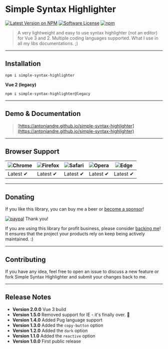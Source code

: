 # Simple Syntax Highlighter

[![Latest Version on NPM](https://img.shields.io/npm/v/simple-syntax-highlighter.svg)](https://npmjs.com/package/simple-syntax-highlighter)
[![Software License](https://img.shields.io/badge/license-MIT-brightgreen.svg)](LICENSE.md)
[![npm](https://img.shields.io/npm/dt/simple-syntax-highlighter.svg)](https://www.npmjs.com/package/simple-syntax-highlighter)
<!-- [![npm](https://img.shields.io/npm/dw/simple-syntax-highlighter.svg)](https://www.npmjs.com/package/simple-syntax-highlighter) -->
> A very lightweight and easy to use syntax highlighter (not an editor) for Vue 3 and 2. Multiple coding languages supported.
> What I use in all my libs documentations. ;)

___

## Installation

```
npm i simple-syntax-highlighter
```

**Vue 2 (legacy)**

```
npm i simple-syntax-highlighter@legacy
```
___

## Demo & Documentation
> [https://antoniandre.github.io/simple-syntax-highlighter](https://antoniandre.github.io/simple-syntax-highlighter)

___

## Browser Support
![Chrome](https://raw.github.com/alrra/browser-logos/master/src/chrome/chrome_48x48.png) | ![Firefox](https://raw.github.com/alrra/browser-logos/master/src/firefox/firefox_48x48.png) | ![Safari](https://raw.github.com/alrra/browser-logos/master/src/safari/safari_48x48.png) | ![Opera](https://raw.github.com/alrra/browser-logos/master/src/opera/opera_48x48.png) | ![Edge](https://raw.github.com/alrra/browser-logos/master/src/edge/edge_48x48.png) |
--- | --- | --- | --- | --- |
Latest ✔ | Latest ✔ | Latest ✔ | Latest ✔ | Latest ✔ |

___

## Donating

If you like this library, you can buy me a beer or [become a sponsor](https://github.com/sponsors/antoniandre)!

[![paypal](https://www.paypalobjects.com/en_AU/i/btn/btn_donateCC_LG.gif)](https://www.paypal.me/antoniandre1)
Thank you!

If you are using this library for profit business, please consider [backing me](https://github.com/sponsors/antoniandre)!
It ensures that the project your products rely on keep being actively maintained. :)

___

## Contributing

If you have any idea, feel free to open an issue to discuss a new feature or fork Simple Syntax Highlighter and submit your changes back to me.

___

## Release Notes

- __Version 2.0.0__ Vue 3 build
- __Version 1.5.0__ Removed support for IE - it's finally over. :tada:
- __Version 1.4.0__ Added Pug language support
- __Version 1.3.0__ Added the `copy-button` option
- __Version 1.2.0__ Added the `dark` option
- __Version 1.1.0__ Added the `reactive` option
- __Version 1.0.0__ First public release
